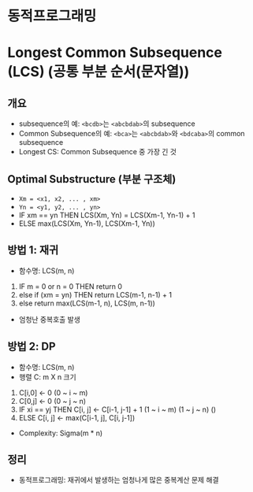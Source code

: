 # 동적프로그래밍

# Longest Common Subsequence (LCS) (공통 부분 순서(문자열))
## 개요
* subsequence의 예: `<bcdb>`는 `<abcbdab>`의 subsequence
* Common Subsequence의 예: `<bca>`는 `<abcbdab>`와 `<bdcaba>`의 common subsequence
* Longest CS: Common Subsequence 중 가장 긴 것

## Optimal Substructure (부분 구조체)
* `Xm = <x1, x2, ... , xm>`
* `Yn = <y1, y2, ... , yn>`
* IF xm == yn THEN LCS(Xm, Yn) = LCS(Xm-1, Yn-1) + 1
* ELSE max(LCS(Xm, Yn-1), LCS(Xm-1, Yn))

## 방법 1: 재귀
* 함수명: LCS(m, n)

1. IF m = 0 or n = 0 THEN return 0
2. else if (xm = yn) THEN return LCS(m-1, n-1) + 1
3. else return max(LCS(m-1, n), LCS(m, n-1))

* 엄청난 중복호출 발생

## 방법 2: DP
* 함수명: LCS(m, n)
* 행렬 C: m X n 크기

1. C[i,0] <- 0 (0 ~ i ~ m)
2. C[0,j] <- 0 (0 ~ j ~ n)
3. IF xi == yj THEN C[i, j] <- C[i-1, j-1] + 1 (1 ~ i ~ m) (1 ~ j ~ n) ()
4. ELSE C[i, j] <- max(C[i-1, j], C[i, j-1])

* Complexity: Sigma(m * n)

## 정리
* 동적프로그래밍: 재귀에서 발생하는 엄청나게 많은 중복계산 문제 해결
